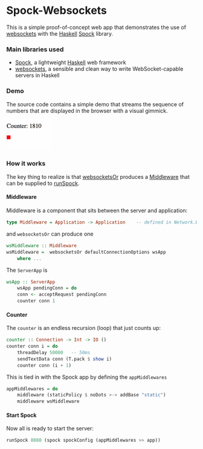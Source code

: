 # Spock-Websockets

This is a simple proof-of-concept web app that demonstrates the use of [websockets](https://en.wikipedia.org/wiki/WebSocket) with the [Haskell](https://haskell.org/) [Spock](http://spock.li) library.

### Main libraries used

- [Spock](http://spock.li), a lightweight [Haskell](https://haskell.org/) web framework
- [websockets](https://hackage.haskell.org/package/websockets), a sensible and clean way to write WebSocket-capable servers in Haskell

### Demo

The source code contains a simple demo that streams the sequence of numbers that are displayed in the browser with a visual gimmick.

![animated gif](spock-websockets.gif)

### How it works

The key thing to realize is that [websocketsOr](https://hackage.haskell.org/package/wai-websockets-3.0.1.2/docs/Network-Wai-Handler-WebSockets.html#v:websocketsOr) produces a [Middleware](https://hackage.haskell.org/package/wai-3.2.1.2/docs/Network-Wai.html#t:Middleware) that can be supplied to [runSpock](https://spockdocs.s3.eu-central-1.amazonaws.com/Spock-0.12.0.1/Web-Spock.htm#v:runSpockl).

#### Middleware

Middleware is a component that sits between the server and application:

```haskell
type Middleware = Application -> Application	-- defined in Network.Wai
```

and `websocketsOr` can produce one

```haskell
wsMiddleware :: Middleware
wsMiddleware =  websocketsOr defaultConnectionOptions wsApp
    where ...
```

The `ServerApp` is 

```haskell
wsApp :: ServerApp
	wsApp pendingConn = do
	conn <- acceptRequest pendingConn
	counter conn 1
```

#### Counter

The `counter` is an endless recursion (loop) that just counts up:

```haskell
counter :: Connection -> Int -> IO ()
counter conn i = do
    threadDelay 50000   -- 50ms
    sendTextData conn (T.pack $ show i)
    counter conn (i + 1)
```

This is tied in with the Spock app by defining the `appMiddlewares`

```haskell
appMiddlewares = do
    middleware (staticPolicy $ noDots >-> addBase "static")
    middleware wsMiddleware
```

#### Start Spock

Now all is ready to start the server:

```haskell
runSpock 8080 (spock spockConfig (appMiddlewares >> app))
```

